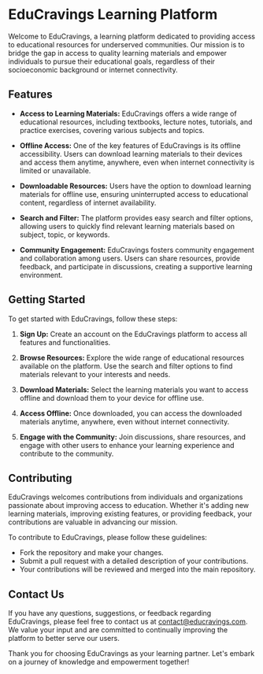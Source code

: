 # EduCravings Learning Platform

Welcome to EduCravings, a learning platform dedicated to providing access to educational resources for underserved communities. Our mission is to bridge the gap in access to quality learning materials and empower individuals to pursue their educational goals, regardless of their socioeconomic background or internet connectivity.

## Features

- **Access to Learning Materials:** EduCravings offers a wide range of educational resources, including textbooks, lecture notes, tutorials, and practice exercises, covering various subjects and topics.

- **Offline Access:** One of the key features of EduCravings is its offline accessibility. Users can download learning materials to their devices and access them anytime, anywhere, even when internet connectivity is limited or unavailable.

- **Downloadable Resources:** Users have the option to download learning materials for offline use, ensuring uninterrupted access to educational content, regardless of internet availability.

- **Search and Filter:** The platform provides easy search and filter options, allowing users to quickly find relevant learning materials based on subject, topic, or keywords.

- **Community Engagement:** EduCravings fosters community engagement and collaboration among users. Users can share resources, provide feedback, and participate in discussions, creating a supportive learning environment.

## Getting Started

To get started with EduCravings, follow these steps:

1. **Sign Up:** Create an account on the EduCravings platform to access all features and functionalities.

2. **Browse Resources:** Explore the wide range of educational resources available on the platform. Use the search and filter options to find materials relevant to your interests and needs.

3. **Download Materials:** Select the learning materials you want to access offline and download them to your device for offline use.

4. **Access Offline:** Once downloaded, you can access the downloaded materials anytime, anywhere, even without internet connectivity.

5. **Engage with the Community:** Join discussions, share resources, and engage with other users to enhance your learning experience and contribute to the community.

## Contributing

EduCravings welcomes contributions from individuals and organizations passionate about improving access to education. Whether it's adding new learning materials, improving existing features, or providing feedback, your contributions are valuable in advancing our mission.

To contribute to EduCravings, please follow these guidelines:

- Fork the repository and make your changes.
- Submit a pull request with a detailed description of your contributions.
- Your contributions will be reviewed and merged into the main repository.

## Contact Us

If you have any questions, suggestions, or feedback regarding EduCravings, please feel free to contact us at [contact@educravings.com](mailto:contact@educravings.com). We value your input and are committed to continually improving the platform to better serve our users.

Thank you for choosing EduCravings as your learning partner. Let's embark on a journey of knowledge and empowerment together!
